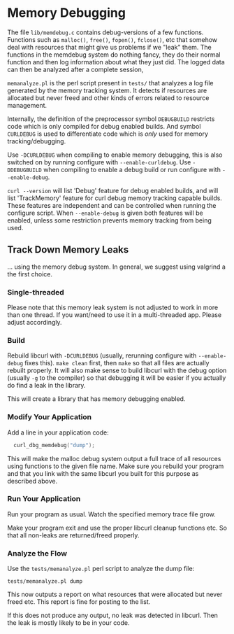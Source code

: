 # Memory Debugging

The file `lib/memdebug.c` contains debug-versions of a few functions.
Functions such as `malloc()`, `free()`, `fopen()`, `fclose()`, etc that
somehow deal with resources that might give us problems if we "leak" them.
The functions in the memdebug system do nothing fancy, they do their normal
function and then log information about what they just did. The logged data
can then be analyzed after a complete session,

`memanalyze.pl` is the perl script present in `tests/` that analyzes a log
file generated by the memory tracking system. It detects if resources are
allocated but never freed and other kinds of errors related to resource
management.

Internally, the definition of the preprocessor symbol `DEBUGBUILD` restricts
code which is only compiled for debug enabled builds. And symbol `CURLDEBUG`
is used to differentiate code which is _only_ used for memory
tracking/debugging.

Use `-DCURLDEBUG` when compiling to enable memory debugging, this is also
switched on by running configure with `--enable-curldebug`. Use
`-DDEBUGBUILD` when compiling to enable a debug build or run configure with
`--enable-debug`.

`curl --version` will list 'Debug' feature for debug enabled builds, and will
list 'TrackMemory' feature for curl debug memory tracking capable
builds. These features are independent and can be controlled when running the
configure script. When `--enable-debug` is given both features will be
enabled, unless some restriction prevents memory tracking from being used.

## Track Down Memory Leaks

... using the memory debug system. In general, we suggest using valgrind a the
first choice.

### Single-threaded

  Please note that this memory leak system is not adjusted to work in more
  than one thread. If you want/need to use it in a multi-threaded app. Please
  adjust accordingly.

### Build

  Rebuild libcurl with `-DCURLDEBUG` (usually, rerunning configure with
  `--enable-debug` fixes this). `make clean` first, then `make` so that all
  files are actually rebuilt properly. It will also make sense to build
  libcurl with the debug option (usually `-g` to the compiler) so that
  debugging it will be easier if you actually do find a leak in the library.

  This will create a library that has memory debugging enabled.

### Modify Your Application

  Add a line in your application code:

```c
  curl_dbg_memdebug("dump");
```

  This will make the malloc debug system output a full trace of all resources
  using functions to the given file name. Make sure you rebuild your program
  and that you link with the same libcurl you built for this purpose as
  described above.

### Run Your Application

  Run your program as usual. Watch the specified memory trace file grow.

  Make your program exit and use the proper libcurl cleanup functions etc. So
  that all non-leaks are returned/freed properly.

### Analyze the Flow

  Use the `tests/memanalyze.pl` perl script to analyze the dump file:

    tests/memanalyze.pl dump

  This now outputs a report on what resources that were allocated but never
  freed etc. This report is fine for posting to the list.

  If this does not produce any output, no leak was detected in libcurl. Then
  the leak is mostly likely to be in your code.

